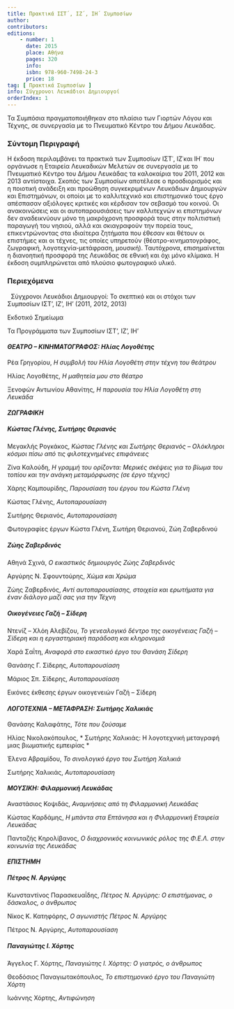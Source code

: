 ```yaml
---
title: Πρακτικά ΙΣΤ΄, ΙΖ΄, ΙΗ΄ Συμποσίων
author: 
contributors: 
editions: 
    - number: 1
      date: 2015
      place: Αθήνα
      pages: 320
      info: 
      isbn: 978-960-7498-24-3
      price: 18
tag: [ Πρακτικά Συμποσίων ]
info: Σύγχρονοι Λευκάδιοι Δημιουργοί
orderIndex: 1
---
```


Τα Συμπόσια πραγματοποιήθηκαν στο πλαίσιο των Γιορτών Λόγου και Τέχνης, σε συνεργασία με το Πνευματικό Κέντρο του Δήμου Λευκάδας.

### Σύντομη Περιγραφή

Η έκδοση περιλαμβάνει τα πρακτικά των Συμποσίων ΙΣΤ᾽, ΙΖ᾽και ΙΗ῾ που οργάνωσε η Εταιρεία Λευκαδικών Μελετών σε συνεργασία με το Πνευματικό Κέντρο του Δήμου Λευκάδας τα καλοκαίρια του 2011, 2012 και 2013 αντίστοιχα. Σκοπός των Συμποσίων αποτέλεσε ο προσδιορισμός και η ποιοτική ανάδειξη και προώθηση συγκεκριμένων Λευκάδιων Δημιουργών και Επιστημόνων, οι οποίοι με το καλλιτεχνικό και επιστημονικό τους έργο απέσπασαν αξιόλογες κριτικές και κέρδισαν τον σεβασμό του κοινού. Οι ανακοινώσεις και οι αυτοπαρουσιάσεις των καλλιτεχνών κι επιστημόνων δεν αναδεικνύουν μόνο τη μακρόχρονη προσφορά τους στην πολιτιστική παραγωγή του νησιού, αλλά και σκιαγραφούν την πορεία τους, επικεντρώνοντας στα ιδιαίτερα ζητήματα που έθεσαν και θέτουν οι επιστήμες και οι τέχνες, τις οποίες υπηρετούν \(θέατρο-κινηματογράφος, ζωγραφική, λογοτεχνία-μετάφραση, μουσική\). Ταυτόχρονα, επισημαίνεται η διανοητική προσφορά της Λευκάδας σε εθνική και όχι μόνο κλίμακα. Η έκδοση συμπληρώνεται από πλούσιο φωτογραφικό υλικό.
 

### Περιεχόμενα
 
Σύγχρονοι Λευκάδιοι Δημιουργοί: Το σκεπτικό και οι στόχοι των Συμποσίων ΙΣΤ’, ΙΖ’, ΙΗ’ \(2011, 2012, 2013\)

Εκδοτικό Σημείωμα

Τα Προγράμματα των Συμποσίων ΙΣΤ’, ΙΖ’, ΙΗ’

#### *ΘΕΑΤΡΟ – ΚΙΝΗΜΑΤΟΓΡΑΦΟΣ: Ηλίας Λογοθέτης*

Ρέα Γρηγορίου, *Η συμβολή του Ηλία Λογοθέτη στην τέχνη του θεάτρου*

Ηλίας Λογοθέτης, *Η μαθητεία μου στο θέατρο*

Ξενοφών Αντωνίου Αθανίτης, *Η παρουσία του Ηλία Λογοθέτη στη Λευκάδα*

#### *ΖΩΓΡΑΦΙΚΗ*

##### *Κώστας Γλένης, Σωτήρης Θεριανός*

Μεγακλής Ρογκάκος, *Κώστας Γλένης και Σωτήρης Θεριανός – Ολόκληροι κόσμοι πίσω από τις φιλοτεχνημένες επιφάνειες*

Ζίνα Καλούδη, *Η γραμμή του ορίζοντα: Μερικές σκέψεις για το βίωμα του τοπίου και την ανάγκη μεταμόρφωσης \(σε έργο τέχνης\)*

Χάρης Καμπουρίδης, *Παρουσίαση του έργου του Κώστα Γλένη*

Κώστας Γλένης, *Αυτοπαρουσίαση*

Σωτήρης Θεριανός, *Αυτοπαρουσίαση*

Φωτογραφίες έργων Κώστα Γλένη, Σωτήρη Θεριανού, Ζώη Ζαβερδινού

##### *Ζώης Ζαβερδινός*

Αθηνά Σχινά, *Ο εικαστικός δημιουργός Ζώης Ζαβερδινός*

Αργύρης Ν. Σφουντούρης, *Χώμα και Χρώμα*

Ζώης Ζαβερδινός, *Αντί αυτοπαρουσίασης, στοιχεία και ερωτήματα για έναν διάλογο μαζί σας για την Τέχνη*

##### *Οικογένειες Γαζή – Σίδερη*

Ντενίζ – Χλόη Αλεβίζου, *Το γενεαλογικό δέντρο της οικογένειας Γαζή – Σίδερη και η εργαστηριακή παράδοση και κληρονομιά*

Χαρά Σαΐτη, *Αναφορά στο εικαστικό έργο του Θανάση Σίδερη*

Θανάσης Γ. Σίδερης, *Αυτοπαρουσίαση*

Μάριος Σπ. Σίδερης, *Αυτοπαρουσίαση*

Εικόνες έκθεσης έργων οικογενειών Γαζή – Σίδερη 

#### *ΛΟΓΟΤΕΧΝΙΑ – ΜΕΤΑΦΡΑΣΗ: Σωτήρης Χαλικιάς*

Θανάσης Καλαφάτης, *Τότε που ζούσαμε*

Ηλίας Νικολακόπουλος, * Σωτήρης Χαλικιάς: Η λογοτεχνική μεταγραφή μιας βιωματικής εμπειρίας *

Έλενα Αβραμίδου, *Το σινολογικό έργο του Σωτήρη Χαλικιά*

Σωτήρης Χαλικιάς, *Αυτοπαρουσίαση*

#### *ΜΟΥΣΙΚΗ: Φιλαρμονική Λευκάδας*

Αναστάσιος Κοψιδάς, *Αναμνήσεις από τη Φιλαρμονική Λευκάδας*

Κώστας Καρδάμης, *Η μπάντα στα Επτάνησα και η Φιλαρμονική Εταιρεία Λευκάδας*

Πανταζής Κηρολίβανος, *Ο διαχρονικός κοινωνικός ρόλος της Φ.Ε.Λ. στην κοινωνία της Λευκάδας*

#### *ΕΠΙΣΤΗΜΗ*

##### *Πέτρος Ν. Αργύρης*

Κωνσταντίνος Παρασκευαΐδης, *Πέτρος Ν. Αργύρης: Ο επιστήμονας, ο δάσκαλος, ο άνθρωπος*

Νίκος Κ. Κατηφόρης, *Ο αγωνιστής Πέτρος Ν. Αργύρης*

Πέτρος Ν. Αργύρης, *Αυτοπαρουσίαση*

##### *Παναγιώτης Ι. Χόρτης*

Άγγελος Γ. Χόρτης, *Παναγιώτης Ι. Χόρτης: Ο γιατρός, ο άνθρωπος*

Θεοδόσιος Παναγιωτακόπουλος, *Το επιστημονικό έργο του Παναγιώτη Χόρτη*

Ιωάννης Χόρτης, *Αντιφώνηση*

